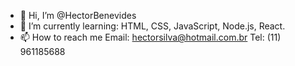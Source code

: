 - 👋 Hi, I’m @HectorBenevides
- 🌱 I’m currently learning: HTML, CSS, JavaScript, Node.js, React.
- 📫 How to reach me Email: hectorsilva@hotmail.com.br   Tel: (11) 961185688

<!---
HectorBenevides/HectorBenevides is a ✨ special ✨ repository because its `README.md` (this file) appears on your GitHub profile.
You can click the Preview link to take a look at your changes.
--->
